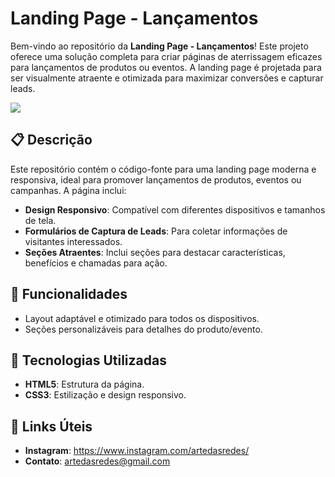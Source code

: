 # Landing Page - Lançamentos

Bem-vindo ao repositório da **Landing Page - Lançamentos**! Este projeto oferece uma solução completa para criar páginas de aterrissagem eficazes para lançamentos de produtos ou eventos. A landing page é projetada para ser visualmente atraente e otimizada para maximizar conversões e capturar leads.

<img src="/assets/Landing Page Simples (tema orange).png">

## 📋 Descrição

Este repositório contém o código-fonte para uma landing page moderna e responsiva, ideal para promover lançamentos de produtos, eventos ou campanhas. A página inclui:

- **Design Responsivo**: Compatível com diferentes dispositivos e tamanhos de tela.
- **Formulários de Captura de Leads**: Para coletar informações de visitantes interessados.
- **Seções Atraentes**: Inclui seções para destacar características, benefícios e chamadas para ação.

## 🚀 Funcionalidades

- Layout adaptável e otimizado para todos os dispositivos.
- Seções personalizáveis para detalhes do produto/evento.

## 🔧 Tecnologias Utilizadas

- **HTML5**: Estrutura da página.
- **CSS3**: Estilização e design responsivo.

## 🔗 Links Úteis

- **Instagram**: https://www.instagram.com/artedasredes/
- **Contato**: artedasredes@gmail.com

